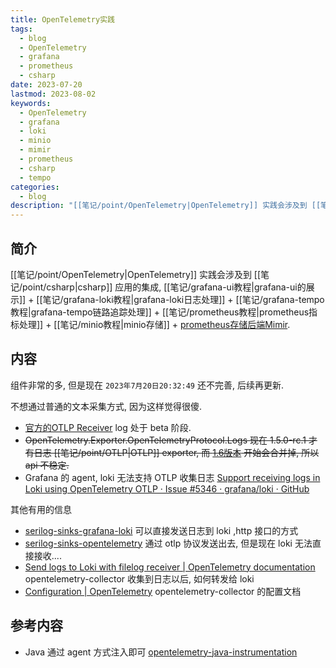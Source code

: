 ```yaml
---
title: OpenTelemetry实践
tags:
  - blog
  - OpenTelemetry
  - grafana
  - prometheus
  - csharp
date: 2023-07-20
lastmod: 2023-08-02
keywords:
  - OpenTelemetry
  - grafana
  - loki
  - minio
  - mimir
  - prometheus
  - csharp
  - tempo
categories:
  - blog
description: "[[笔记/point/OpenTelemetry|OpenTelemetry]] 实践会涉及到 [[笔记/point/csharp|csharp]] 应用的集成, [[笔记/grafana-ui教程|grafana-ui的展示]] + [[笔记/grafana-loki教程|grafana-loki日志处理]] + [[笔记/grafana-tempo教程|grafana-tempo链路追踪处理]] + [[笔记/prometheus教程|prometheus指标处理]] + [[笔记/minio教程|minio存储]] + [prometheus存储后端Mimir](https://grafana.com/oss/mimir/)."
---
```


## 简介

[[笔记/point/OpenTelemetry|OpenTelemetry]] 实践会涉及到 [[笔记/point/csharp|csharp]] 应用的集成, [[笔记/grafana-ui教程|grafana-ui的展示]] + [[笔记/grafana-loki教程|grafana-loki日志处理]] + [[笔记/grafana-tempo教程|grafana-tempo链路追踪处理]] + [[笔记/prometheus教程|prometheus指标处理]] + [[笔记/minio教程|minio存储]] + [prometheus存储后端Mimir](https://grafana.com/oss/mimir/).

## 内容

组件非常的多, 但是现在 `2023年7月20日20:32:49` 还不完善, 后续再更新.

不想通过普通的文本采集方式, 因为这样觉得很傻.

- [官方的OTLP Receiver](https://github.com/open-telemetry/opentelemetry-collector/blob/main/receiver/otlpreceiver/README.md) log 处于 beta 阶段.
- ~~OpenTelemetry.Exporter.OpenTelemetryProtocol.Logs 现在 1.5.0-rc.1 才有日志 [[笔记/point/OTLP|OTLP]] exporter, 而 [1.6版本](https://github.com/open-telemetry/opentelemetry-dotnet/releases/tag/core-1.6.0-alpha.1) 开始会合并掉, 所以 api 不稳定.~~
- Grafana 的 agent, loki 无法支持 OTLP 收集日志 [Support receiving logs in Loki using OpenTelemetry OTLP · Issue #5346 · grafana/loki · GitHub](https://github.com/grafana/loki/issues/5346)

其他有用的信息

- [serilog-sinks-grafana-loki](https://github.com/serilog-contrib/serilog-sinks-grafana-loki) 可以直接发送日志到 loki ,http 接口的方式
- [serilog-sinks-opentelemetry](https://github.com/serilog/serilog-sinks-opentelemetry) 通过 otlp 协议发送出去, 但是现在 loki 无法直接接收....
- [Send logs to Loki with filelog receiver | OpenTelemetry documentation](https://grafana.com/docs/opentelemetry/collector/send-logs-to-loki/filelog-receiver/) opentelemetry-collector 收集到日志以后, 如何转发给 loki
- [Configuration | OpenTelemetry](https://opentelemetry.io/docs/collector/configuration/#receivers) opentelemetry-collector 的配置文档

## 参考内容

- Java 通过 agent 方式注入即可 [opentelemetry-java-instrumentation](https://github.com/open-telemetry/opentelemetry-java-instrumentation)
